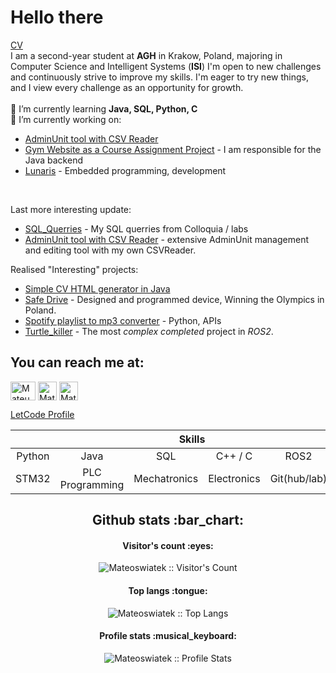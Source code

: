 # Hello there
[CV](https://github.com/Mateoswiatek/Mateoswiatek/blob/main/mswiatek-1.pdf)<br>
I am a second-year student at **AGH** in Krakow, Poland, majoring in Computer Science and Intelligent Systems (**ISI**)
I'm open to new challenges and continuously strive to improve my skills. I'm eager to try new things, and I view every challenge as an opportunity for growth.
<br><br>
🌱 I’m currently learning **Java, SQL, Python, C**
<br>
🔭 I’m currently working on:
- [AdminUnit tool with CSV Reader](https://github.com/Mateoswiatek/AdminUnit_tool_with_CSV_Reader-) 
- [Gym Website as a Course Assignment Project](https://github.com/MaksymSz/silownia) - I am responsible for the Java backend
- [Lunaris](https://www.orbital-space.com/lunarmission) - Embedded programming, development
<br>

Last more interesting update:
- [SQL_Querries](https://github.com/Mateoswiatek/SQL_Querries) - My SQL querries from Colloquia / labs
- [AdminUnit tool with CSV Reader](https://github.com/Mateoswiatek/AdminUnit_tool_with_CSV_Reader-)  - extensive AdminUnit management and editing tool with my own CSVReader.

Realised "Interesting" projects:
- [Simple CV HTML generator in Java](https://github.com/Mateoswiatek/CreatorCVJava)
- [Safe Drive](https://www.youtube.com/watch?v=f3RRo53PAh8) - Designed and programmed device, Winning the Olympics in Poland.
- [Spotify playlist to mp3 converter](https://github.com/Mateoswiatek/Spotify_playlist_to_mp3_file) - Python, APIs
- [Turtle_killer](https://github.com/Mateoswiatek/ROS2_follow_turtle_robot) - The most *complex completed* project in *ROS2*.


<h2 align="left">You can reach me at: </h2>
<a href="https://www.linkedin.com/in/mateoswiatek/" target="blank"><img align="center" src="https://raw.githubusercontent.com/rahuldkjain/github-profile-readme-generator/master/src/images/icons/Social/linked-in-alt.svg" alt="Mateusz Świątek LinkedIn Profile" height="30" width="40" /></a>
<a href="https://www.hackerrank.com/mateoswiatek/"  target="blank"><img align="center" src="https://cdn.iconscout.com/icon/free/png-512/free-hackerrank-3628823-3030100.png?f=avif&w=256" alt="Mateusz Świątek Hackerrank Profile" height="30" width="30"></a>
<a href="https://gitlab.com/Mateoswiatek" target="blank"> <img align="center" src="https://www.vectorlogo.zone/logos/gitlab/gitlab-icon.svg" alt="Mateusz Świątek GitLab Profile" height="30" width="30"></a>
</p>
<a href="https://leetcode.com/mswiatek2002/ target="blank"> LetCode Profile</a>

<div align="center">
  <table>
    <thead>
      <tr>
        <th colspan="7">Skills</th>
      </tr>
    </thead>
    <tr>
     <td align="center" width=110>Python</td>
     <td align="center" width=110>Java</td>
     <td align="center" width=110>SQL</td>
     <td align="center" width=110>C++ / C</td>
     <td align="center" width=110>ROS2</td>
     <td align="center" width=110>Linux</td>
    </tr>
    <tr>
     <td align="center" width=110>STM32</td>
     <td align="center" width=110>PLC Programming</td>
     <td align="center" width=110>Mechatronics</td>
     <td align="center" width=110>Electronics</td>
     <td align="center" width=110>Git(hub/lab)</td>
     <td align="center" width=110>PCB design</td>
    </tr>
  </table>
  



<h2 align="center">Github stats :bar_chart:</h2>

<h4 align="center">Visitor's count :eyes:</h4>

<p align="center"><img src="https://profile-counter.glitch.me/{Mateoswiatek}/count.svg" alt="Mateoswiatek :: Visitor's Count" /></p>

<h4 align="center">Top langs :tongue:</h4>

<p align="center"><img src="https://github-readme-stats.vercel.app/api/top-langs/?username=Mateoswiatek&langs_count=10&theme=tokyonight&layout=compact" alt="Mateoswiatek :: Top Langs" /></p>

<h4 align="center">Profile stats :musical_keyboard:</h4>

<p align="center"><img src="https://github-readme-stats.vercel.app/api?username=Mateoswiatek&show_icons=true&title_color=fff&icon_color=79ff97&text_color=9f9f9f&bg_color=151515" alt="Mateoswiatek :: Profile Stats" /></p>
